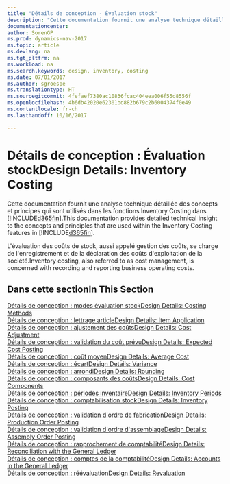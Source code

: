 ```yaml
---
title: "Détails de conception - Évaluation stock"
description: "Cette documentation fournit une analyse technique détaillée des concepts et principes qui sont utilisés avec les fonctionnalités de coûts ajustés dans [!INCLUDE[d365fin](includes/d365fin_md.md)]."
documentationcenter: 
author: SorenGP
ms.prod: dynamics-nav-2017
ms.topic: article
ms.devlang: na
ms.tgt_pltfrm: na
ms.workload: na
ms.search.keywords: design, inventory, costing
ms.date: 07/01/2017
ms.author: sgroespe
ms.translationtype: HT
ms.sourcegitcommit: 4fefaef7380ac10836fcac404eea006f55d8556f
ms.openlocfilehash: 4b6db42020e62301bd882b679c2b6004374f0e49
ms.contentlocale: fr-ch
ms.lasthandoff: 10/16/2017

---
```

# <a name="design-details-inventory-costing"></a><span data-ttu-id="289c2-103">Détails de conception : Évaluation stock</span><span class="sxs-lookup"><span data-stu-id="289c2-103">Design Details: Inventory Costing</span></span>
<span data-ttu-id="289c2-104">Cette documentation fournit une analyse technique détaillée des concepts et principes qui sont utilisés dans les fonctions Inventory Costing dans [!INCLUDE[d365fin](includes/d365fin_md.md)].</span><span class="sxs-lookup"><span data-stu-id="289c2-104">This documentation provides detailed technical insight to the concepts and principles that are used within the Inventory Costing features in [!INCLUDE[d365fin](includes/d365fin_md.md)].</span></span>  

<span data-ttu-id="289c2-105">L'évaluation des coûts de stock, aussi appelé gestion des coûts, se charge de l'enregistrement et de la déclaration des coûts d'exploitation de la société.</span><span class="sxs-lookup"><span data-stu-id="289c2-105">Inventory costing, also referred to as cost management, is concerned with recording and reporting business operating costs.</span></span>  

## <a name="in-this-section"></a><span data-ttu-id="289c2-106">Dans cette section</span><span class="sxs-lookup"><span data-stu-id="289c2-106">In This Section</span></span>  
[<span data-ttu-id="289c2-107">Détails de conception : modes évaluation stock</span><span class="sxs-lookup"><span data-stu-id="289c2-107">Design Details: Costing Methods</span></span>](design-details-costing-methods.md)  
[<span data-ttu-id="289c2-108">Détails de conception : lettrage article</span><span class="sxs-lookup"><span data-stu-id="289c2-108">Design Details: Item Application</span></span>](design-details-item-application.md)  
[<span data-ttu-id="289c2-109">Détails de conception : ajustement des coûts</span><span class="sxs-lookup"><span data-stu-id="289c2-109">Design Details: Cost Adjustment</span></span>](design-details-cost-adjustment.md)  
[<span data-ttu-id="289c2-110">Détails de conception : validation du coût prévu</span><span class="sxs-lookup"><span data-stu-id="289c2-110">Design Details: Expected Cost Posting</span></span>](design-details-expected-cost-posting.md)  
[<span data-ttu-id="289c2-111">Détails de conception : coût moyen</span><span class="sxs-lookup"><span data-stu-id="289c2-111">Design Details: Average Cost</span></span>](design-details-average-cost.md)  
[<span data-ttu-id="289c2-112">Détails de conception : écart</span><span class="sxs-lookup"><span data-stu-id="289c2-112">Design Details: Variance</span></span>](design-details-variance.md)  
[<span data-ttu-id="289c2-113">Détails de conception : arrondi</span><span class="sxs-lookup"><span data-stu-id="289c2-113">Design Details: Rounding</span></span>](design-details-rounding.md)  
[<span data-ttu-id="289c2-114">Détails de conception : composants des coûts</span><span class="sxs-lookup"><span data-stu-id="289c2-114">Design Details: Cost Components</span></span>](design-details-cost-components.md)  
[<span data-ttu-id="289c2-115">Détails de conception : périodes inventaire</span><span class="sxs-lookup"><span data-stu-id="289c2-115">Design Details: Inventory Periods</span></span>](design-details-inventory-periods.md)  
[<span data-ttu-id="289c2-116">Détails de conception : comptabilisation stock</span><span class="sxs-lookup"><span data-stu-id="289c2-116">Design Details: Inventory Posting</span></span>](design-details-inventory-posting.md)  
[<span data-ttu-id="289c2-117">Détails de conception : validation d'ordre de fabrication</span><span class="sxs-lookup"><span data-stu-id="289c2-117">Design Details: Production Order Posting</span></span>](design-details-production-order-posting.md)  
[<span data-ttu-id="289c2-118">Détails de conception : validation d'ordre d'assemblage</span><span class="sxs-lookup"><span data-stu-id="289c2-118">Design Details: Assembly Order Posting</span></span>](design-details-assembly-order-posting.md)  
[<span data-ttu-id="289c2-119">Détails de conception : rapprochement de comptabilité</span><span class="sxs-lookup"><span data-stu-id="289c2-119">Design Details: Reconciliation with the General Ledger</span></span>](design-details-reconciliation-with-the-general-ledger.md)  
[<span data-ttu-id="289c2-120">Détails de conception : comptes de la comptabilité</span><span class="sxs-lookup"><span data-stu-id="289c2-120">Design Details: Accounts in the General Ledger</span></span>](design-details-accounts-in-the-general-ledger.md)  
[<span data-ttu-id="289c2-121">Détails de conception : réévaluation</span><span class="sxs-lookup"><span data-stu-id="289c2-121">Design Details: Revaluation</span></span>](design-details-revaluation.md)


